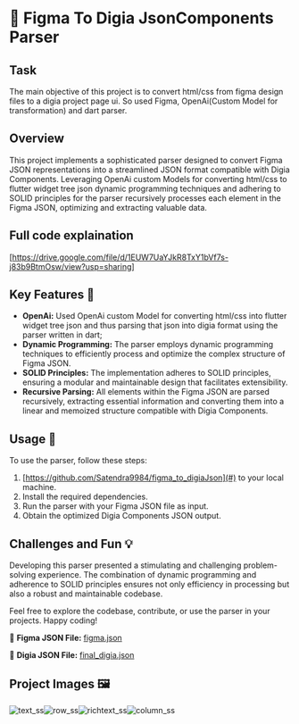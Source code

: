 # 🚀 Figma To Digia JsonComponents Parser

## Task

The main objective of this project is to convert html/css from figma design files to a digia project page ui. So used Figma, OpenAi(Custom Model for transformation) and dart parser.

## Overview

This project implements a sophisticated parser designed to convert Figma JSON representations into a streamlined JSON format compatible with Digia Components. Leveraging OpenAi custom Models for converting html/css to flutter widget tree json dynamic programming techniques and adhering to SOLID principles for the parser recursively processes each element in the Figma JSON, optimizing and extracting valuable data.


## Full code explaination
[https://drive.google.com/file/d/1EUW7UaYJkR8TxY1bVf7s-j83b9BtmOsw/view?usp=sharing]

## Key Features 🔧
- **OpenAi:** Used OpenAi custom Model for converting html/css into flutter widget tree json and thus parsing that json into digia format using the parser written in dart;
- **Dynamic Programming:** The parser employs dynamic programming techniques to efficiently process and optimize the complex structure of Figma JSON.
- **SOLID Principles:** The implementation adheres to SOLID principles, ensuring a modular and maintainable design that facilitates extensibility.
- **Recursive Parsing:** All elements within the Figma JSON are parsed recursively, extracting essential information and converting them into a linear and memoized structure compatible with Digia Components.

 ## Usage 📑

To use the parser, follow these steps:

1. [https://github.com/Satendra9984/figma_to_digiaJson](#) to your local machine.
2. Install the required dependencies.
3. Run the parser with your Figma JSON file as input.
4. Obtain the optimized Digia Components JSON output.

## Challenges and Fun 💡

Developing this parser presented a stimulating and challenging problem-solving experience. The combination of dynamic programming and adherence to SOLID principles ensures not only efficiency in processing but also a robust and maintainable codebase.

Feel free to explore the codebase, contribute, or use the parser in your projects. Happy coding!

📂 **Figma JSON File:** [figma.json](figma.json)

📂 **Digia JSON File:** [final_digia.json](final_digia.json)

## Project Images 🖼️
 ![text_ss](https://github.com/Satendra9984/figma_to_digiaJson/assets/81842437/27f826ce-7c34-428d-9afb-c86aa43472e4)![row_ss](https://github.com/Satendra9984/figma_to_digiaJson/assets/81842437/ec53d566-3550-4fce-a4f2-5f75c14201a3)![richtext_ss](https://github.com/Satendra9984/figma_to_digiaJson/assets/81842437/3e27868d-deb2-41ac-ba8e-5fe711df2f93)![column_ss](https://github.com/Satendra9984/figma_to_digiaJson/assets/81842437/f0be2972-314b-415d-a29a-47f0352bf7e5) 
